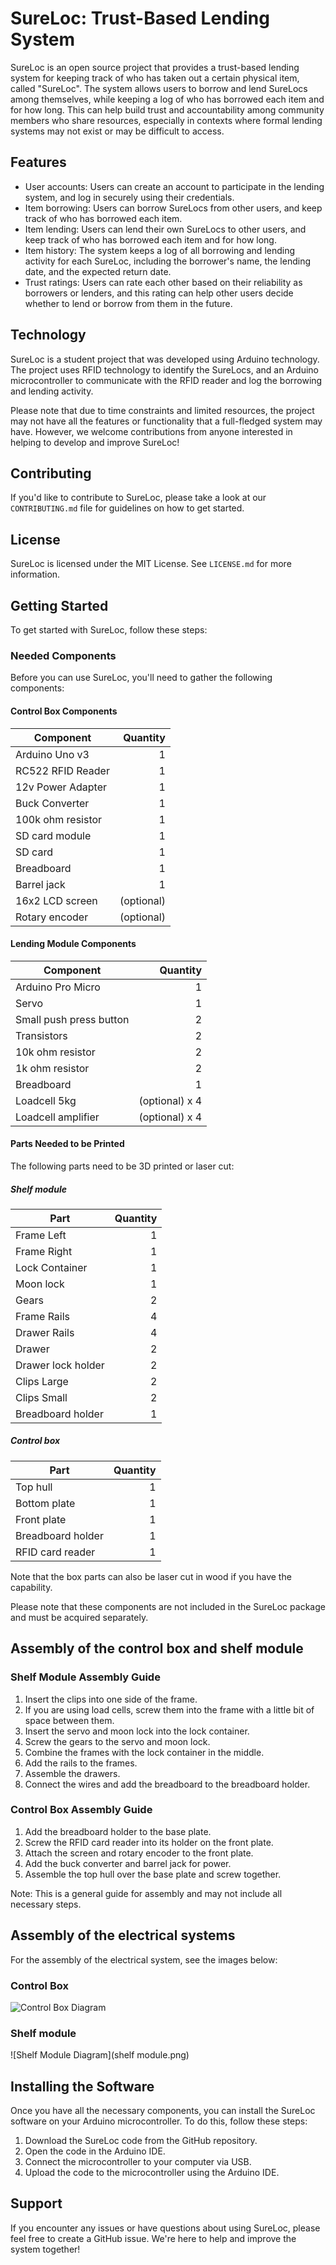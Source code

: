 # SureLoc: Trust-Based Lending System

SureLoc is an open source project that provides a trust-based lending system for keeping track of who has taken out a certain physical item, called "SureLoc". The system allows users to borrow and lend SureLocs among themselves, while keeping a log of who has borrowed each item and for how long. This can help build trust and accountability among community members who share resources, especially in contexts where formal lending systems may not exist or may be difficult to access.

## Features

- User accounts: Users can create an account to participate in the lending system, and log in securely using their credentials.
- Item borrowing: Users can borrow SureLocs from other users, and keep track of who has borrowed each item.
- Item lending: Users can lend their own SureLocs to other users, and keep track of who has borrowed each item and for how long.
- Item history: The system keeps a log of all borrowing and lending activity for each SureLoc, including the borrower's name, the lending date, and the expected return date.
- Trust ratings: Users can rate each other based on their reliability as borrowers or lenders, and this rating can help other users decide whether to lend or borrow from them in the future.

## Technology

SureLoc is a student project that was developed using Arduino technology. The project uses RFID technology to identify the SureLocs, and an Arduino microcontroller to communicate with the RFID reader and log the borrowing and lending activity.

Please note that due to time constraints and limited resources, the project may not have all the features or functionality that a full-fledged system may have. However, we welcome contributions from anyone interested in helping to develop and improve SureLoc!

## Contributing

If you'd like to contribute to SureLoc, please take a look at our `CONTRIBUTING.md` file for guidelines on how to get started.

## License

SureLoc is licensed under the MIT License. See `LICENSE.md` for more information.

## Getting Started

To get started with SureLoc, follow these steps:

### Needed Components

Before you can use SureLoc, you'll need to gather the following components:

#### Control Box Components

| Component            | Quantity |
|----------------------|---------:|
| Arduino Uno v3       |        1 |
| RC522 RFID Reader    |        1 |
| 12v Power Adapter    |        1 |
| Buck Converter       |        1 |
| 100k ohm resistor    |        1 |
| SD card module        |        1 |
| SD card              |        1 |
| Breadboard           |        1 |
| Barrel jack          |        1 |
| 16x2 LCD screen      |  (optional) |
| Rotary encoder       |  (optional) |

#### Lending Module Components

| Component                  | Quantity |
|----------------------------|---------:|
| Arduino Pro Micro          |        1 |
| Servo                      |        1 |
| Small push press button    |        2 |
| Transistors                |        2 |
| 10k ohm resistor           |        2 |
| 1k ohm resistor            |        2 |
| Breadboard                 |        1 |
| Loadcell 5kg               |  (optional) x 4 |
| Loadcell amplifier         |  (optional) x 4 |

#### Parts Needed to be Printed

The following parts need to be 3D printed or laser cut:

##### Shelf module

| Part           | Quantity |
|----------------|---------:|
| Frame Left     |        1 |
| Frame Right    |        1 |
| Lock Container    |     1 |
| Moon lock      |        1 |
| Gears          |        2 |
| Frame Rails    |        4 |
| Drawer Rails   |        4 |
| Drawer       |          2 |
| Drawer lock holder |    2 |
| Clips Large    |        2 |
| Clips Small    |        2 |
| Breadboard holder | 1 |


##### Control box

| Part           | Quantity |
|----------------|---------:|
| Top hull     |        1 |
| Bottom plate    |        1 |
| Front plate    |     1 |
| Breadboard holder | 1 |
| RFID card reader | 1 |

Note that the box parts can also be laser cut in wood if you have the capability.

Please note that these components are not included in the SureLoc package and must be acquired separately.

## Assembly of the control box and shelf module

### Shelf Module Assembly Guide

1. Insert the clips into one side of the frame.
2. If you are using load cells, screw them into the frame with a little bit of space between them.
3. Insert the servo and moon lock into the lock container.
4. Screw the gears to the servo and moon lock.
5. Combine the frames with the lock container in the middle.
6. Add the rails to the frames.
7. Assemble the drawers.
8. Connect the wires and add the breadboard to the breadboard holder.

### Control Box Assembly Guide

1. Add the breadboard holder to the base plate.
2. Screw the RFID card reader into its holder on the front plate.
3. Attach the screen and rotary encoder to the front plate.
4. Add the buck converter and barrel jack for power.
5. Assemble the top hull over the base plate and screw together.

Note: This is a general guide for assembly and may not include all necessary steps.

## Assembly of the electrical systems

For the assembly of the electrical system, see the images below:

### Control Box

![Control Box Diagram](controlbox.png)

### Shelf module
![Shelf Module Diagram](shelf module.png)


## Installing the Software

Once you have all the necessary components, you can install the SureLoc software on your Arduino microcontroller. To do this, follow these steps:

1. Download the SureLoc code from the GitHub repository.
2. Open the code in the Arduino IDE.
3. Connect the microcontroller to your computer via USB.
4. Upload the code to the microcontroller using the Arduino IDE.

## Support

If you encounter any issues or have questions about using SureLoc, please feel free to create a GitHub issue. We're here to help and improve the system together!
